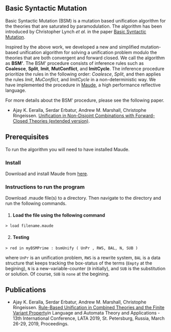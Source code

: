 
## Basic Syntactic Mutation

Basic Syntactic Mutation (BSM) is a mutation based unification algorithm for the theories that are saturated by paramodulation. The algorithm has been introduced by Christopher Lynch *et al.* in the paper [Basic Syntactic Mutation](http://people.clarkson.edu/~clynch/PAPERS/bsm.ps).

Inspired by the above work, we developed a new and simplified mutation-based unification algorithm for solving a unification problem modulo the theories that are both convergent and forward closed.
We call the algorithm as **BSM'**.
The BSM' procedure consists of inference rules such as **Coalesce**, **Split**, **Imit**, **MutConflict**, and **ImitCycle**. The inference procedure prioritize the rules in the following order: *Coalesce*, *Split*, and then applies the rules *Imit*, *MuConflict*, and *ImitCycle* in a non-deterministic way.
We have implemented the procedure in [Maude](http://maude.cs.illinois.edu/), a high performance reflective language.

For more details about the BSM' procedure, please see the following paper.
* Ajay K. Eeralla, Serdar Erbatur, Andrew M. Marshall, Christophe Ringeissen. [Unification in Non-Disjoint Combinations with Forward-Closed Theories (extended version)](http://members.loria.fr/CRingeissen/files/papers/combi-fc.pdf).


## Prerequisites 
To run the algorithm you will need to have installed Maude. 

### Install 
Download and install Maude from [here](http://maude.cs.illinois.edu/w/index.php?title=The_Maude_System).

### Instructions to run the program 

Download .maude file(s) to a directory. Then navigate to the directory and run the following commands.

1. #### Load the file using the following command 

 ``` 
 > load filename.maude 
 ```

2. #### Testing 

 ```
 > red in myBSMPrime : bsmUnify ( UnPr , RWS, BAL, N, SUB ) 
 ```
 
 where `UnPr` is an unification problem, `RWS` is a rewrite system, `BAL` is a data structure that keeps tracking the box-status of the terms (`Empty` at the begining), `N` is a new-variable-counter (`0` initially), and `SUB` is the substitution or solution. Of course, `SUB` is `none` at the begining.

<!---## Tested Results --->

<!---Unification Problem | Rewrite System | Solution | Real Time (ms)
------------ | ------------- | ------------- | ------------- 
`'f['x:Nat , 'y:Nat]  =? 'y:Nat`| `emptyrs` | `fail` | `0` --->

 ## Publications

* Ajay K. Eeralla, Serdar Erbatur, Andrew M. Marshall, Christophe Ringeissen. [Rule-Based Unification in Combined Theories and the Finite Variant Property](https://link.springer.com/chapter/10.1007/978-3-030-13435-8_26)in Language and Automata Theory and Applications - 13th International Conference, LATA 2019, St. Petersburg, Russia, March 26-29, 2019, Proceedings.

<!---## Authors
* Ajay Kumar Eeralla, University of Missouri-Columbia (USA)
* Serdar Erbatur, Ludwig-Maximilians-Universitat Munchen (Germany)
* Andrew M. Marshall, University of Mary Washington (USA)
* Christophe Ringeissen, Universite de Lorraine, CNRS, Inria, LORIA (France)--->

